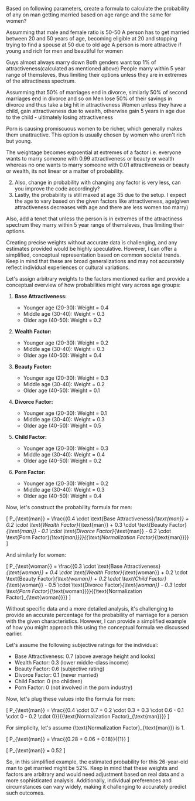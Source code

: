 Based on following parameters, create a formula to calculate the probability of any on man getting married based on age range and the same for women?

Assumming that male and female ratio is 50-50
A person has to get married between 20 and 50 years of age, becoming eligible at 20 and stopping trying to find a spouse at 50 due to old age
A person is more attractive if young and rich for men and beautiful for women

Guys almost always marry down
Both genders want top 1% of attractiveness(calculated as mentioned above)
People marry within 5 year range of themsleves, thus limiting their options unless they are in extremes of the attractiness spectrum.

Assumming that 50% of marriages end in divorce, similarly 50% of second marriages end in divorce and so on
Men lose 50% of their savings in divorce and thus take a big hit in attractiveness
Women unless they have a child, gain attractiveness due to wealth, otherwise gain 5 years in age due to the child - ultimately losing attractiveness

Porn is causing promiscuous women to be richer, which generally makes them unattractive. This option is usually chosen by women who aren't rich but young.

The weightage becomes expoential at extremes of a factor i.e. everyone wants to marry someone with 0.99 attractiveness or beauty or wealth whereas no one wants to marry someone with 0.01 attractiveness or beauty or wealth, its not linear or a matter of probability.

2. Also, change in probability with changing any factor is very less, can you improve the code accordingly?
3. Lastly, the probability is still maxed at age 35 due to the setup. I expect the age to vary based on the given factors like attractiveness, age(given attractiveness decreases with age and there are less women too marry)

Also, add a tenet that unless the person is in extremes of the attractiness spectrum they marry within 5 year range of themsleves, thus limiting their options.

Creating precise weights without accurate data is challenging, and any estimates provided would be highly speculative. However, I can offer a simplified, conceptual representation based on common societal trends. Keep in mind that these are broad generalizations and may not accurately reflect individual experiences or cultural variations.

Let's assign arbitrary weights to the factors mentioned earlier and provide a conceptual overview of how probabilities might vary across age groups:

1. **Base Attractiveness:**
   - Younger age (20-30): Weight = 0.4
   - Middle age (30-40): Weight = 0.3
   - Older age (40-50): Weight = 0.2

2. **Wealth Factor:**
   - Younger age (20-30): Weight = 0.2
   - Middle age (30-40): Weight = 0.3
   - Older age (40-50): Weight = 0.4

3. **Beauty Factor:**
   - Younger age (20-30): Weight = 0.3
   - Middle age (30-40): Weight = 0.2
   - Older age (40-50): Weight = 0.1

4. **Divorce Factor:**
   - Younger age (20-30): Weight = 0.1
   - Middle age (30-40): Weight = 0.3
   - Older age (40-50): Weight = 0.5

5. **Child Factor:**
   - Younger age (20-30): Weight = 0.3
   - Middle age (30-40): Weight = 0.4
   - Older age (40-50): Weight = 0.2

6. **Porn Factor:**
   - Younger age (20-30): Weight = 0.2
   - Middle age (30-40): Weight = 0.3
   - Older age (40-50): Weight = 0.4

Now, let's construct the probability formula for men:

\[ P_{\text{man}} = \frac{{0.4 \cdot \text{Base Attractiveness}_{\text{man}} + 0.2 \cdot \text{Wealth Factor}_{\text{man}} + 0.3 \cdot \text{Beauty Factor}_{\text{man}} - 0.1 \cdot \text{Divorce Factor}_{\text{man}} - 0.2 \cdot \text{Porn Factor}_{\text{man}}}}{{\text{Normalization Factor}_{\text{man}}}} \]

And similarly for women:

\[ P_{\text{woman}} = \frac{{0.3 \cdot \text{Base Attractiveness}_{\text{woman}} + 0.4 \cdot \text{Wealth Factor}_{\text{woman}} + 0.2 \cdot \text{Beauty Factor}_{\text{woman}} + 0.2 \cdot \text{Child Factor}_{\text{woman}} - 0.5 \cdot \text{Divorce Factor}_{\text{woman}} - 0.3 \cdot \text{Porn Factor}_{\text{woman}}}}{{\text{Normalization Factor}_{\text{woman}}}} \]

Without specific data and a more detailed analysis, it's challenging to provide an accurate percentage for the probability of marriage for a person with the given characteristics. However, I can provide a simplified example of how you might approach this using the conceptual formula we discussed earlier.

Let's assume the following subjective ratings for the individual:

- Base Attractiveness: 0.7 (above average height and looks)
- Wealth Factor: 0.3 (lower middle-class income)
- Beauty Factor: 0.6 (subjective rating)
- Divorce Factor: 0.1 (never married)
- Child Factor: 0 (no children)
- Porn Factor: 0 (not involved in the porn industry)

Now, let's plug these values into the formula for men:

\[ P_{\text{man}} = \frac{{0.4 \cdot 0.7 + 0.2 \cdot 0.3 + 0.3 \cdot 0.6 - 0.1 \cdot 0 - 0.2 \cdot 0}}{{\text{Normalization Factor}_{\text{man}}}} \]

For simplicity, let's assume \(\text{Normalization Factor}_{\text{man}}\) is 1.

\[ P_{\text{man}} = \frac{{0.28 + 0.06 + 0.18}}{{1}} \]

\[ P_{\text{man}} = 0.52 \]

So, in this simplified example, the estimated probability for this 26-year-old man to get married might be 52%. Keep in mind that these weights and factors are arbitrary and would need adjustment based on real data and a more sophisticated analysis. Additionally, individual preferences and circumstances can vary widely, making it challenging to accurately predict such outcomes.
